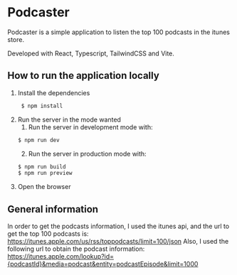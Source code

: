 # Podcaster

Podcaster is a simple application to listen the top 100 podcasts in the itunes store.

Developed with React, Typescript, TailwindCSS and Vite.

## How to run the application locally

1. Install the dependencies
   ```bash
    $ npm install
   ```
2. Run the server in the mode wanted
   1. Run the server in development mode with:
    ```bash
    $ npm run dev
    ```
   2. Run the server in production mode with:
    ```bash
    $ npm run build
    $ npm run preview
    ```
3. Open the browser

## General information

In order to get the podcasts information, I used the itunes api, and the url to get the top 100 podcasts is: https://itunes.apple.com/us/rss/toppodcasts/limit=100/json
Also, I used the following url to obtain the podcast information: https://itunes.apple.com/lookup?id={podcastId}&media=podcast&entity=podcastEpisode&limit=1000
